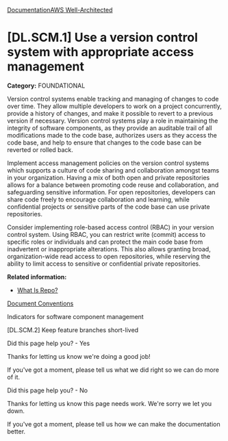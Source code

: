 [Documentation](/index.html)[AWS Well-Architected](devops-guidance.html)

# [DL.SCM.1] Use a version control system with appropriate access management

**Category:** FOUNDATIONAL

Version control systems enable tracking and managing of changes to code over time. They allow multiple developers to work on a project concurrently, provide a history of changes, and make it possible to revert to a previous version if necessary. Version control systems play a role in maintaining the integrity of software components, as they provide an auditable trail of all modifications made to the code base, authorizes users as they access the code base, and help to ensure that changes to the code base can be reverted or rolled back.

Implement access management policies on the version control systems which supports a culture of code sharing and collaboration amongst teams in your organization. Having a mix of both open and private repositories allows for a balance between promoting code reuse and collaboration, and safeguarding sensitive information. For open repositories, developers can share code freely to encourage collaboration and learning, while confidential projects or sensitive parts of the code base can use private repositories.

Consider implementing role-based access control (RBAC) in your version control system. Using RBAC, you can restrict write (commit) access to specific roles or individuals and can protect the main code base from inadvertent or inappropriate alterations. This also allows granting broad, organization-wide read access to open repositories, while reserving the ability to limit access to sensitive or confidential private repositories.

**Related information:**

* [What Is Repo?](https://aws.amazon.com/what-is/repo/)


[Document Conventions](/general/latest/gr/docconventions.html)

Indicators for software component management

\[DL.SCM.2] Keep feature branches short-lived

Did this page help you? - Yes

Thanks for letting us know we're doing a good job!

If you've got a moment, please tell us what we did right so we can do more of it.

Did this page help you? - No

Thanks for letting us know this page needs work. We're sorry we let you down.

If you've got a moment, please tell us how we can make the documentation better.</awsdocs-view></awsui-app-layout>
